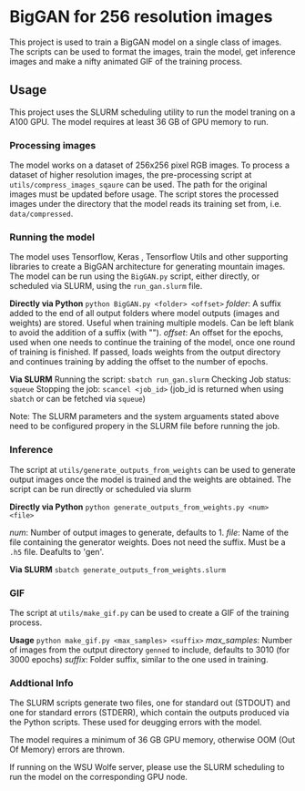 # BigGAN for 256 resolution images

This project is used to train a BigGAN model on a single class of images. The scripts can be used to format the images, train the model, get inference images and make a nifty animated GIF of the training process.

## Usage
This project uses the SLURM scheduling utility to run the model traning on a A100 GPU. The model requires at least 36 GB of GPU memory to run.

### Processing images
The model works on a dataset of 256x256 pixel RGB images. To process a dataset of higher resolution images, the pre-processing script at `utils/compress_images_sqaure` can be used. The path for the original images must be updated before usage. The script stores the processed images under the directory that the model reads its training set from, i.e. `data/compressed`.

### Running the model
The model uses Tensorflow, Keras , Tensorflow Utils and other supporting libraries to create a BigGAN architecture for generating mountain images.
The model can be run using the `BigGAN.py` script, either directly, or scheduled via SLURM, using the `run_gan.slurm` file.

**Directly via Python**
`python BigGAN.py <folder> <offset>`
*folder*: A suffix added to the end of all output folders where model outputs (images and weights) are stored. Useful when training multiple models. Can be left blank to avoid the addition of a suffix (with "").
*offset*: An offset for the epochs, used when one needs to continue the training of the model, once one round of training is finished. If passed, loads weights from the output directory and continues training by adding the offset to the number of epochs.

**Via SLURM**
Running the script: `sbatch run_gan.slurm`
Checking Job status: `squeue`
Stopping the job: `scancel <job_id>` (job_id is returned when using `sbatch` or can be fetched via `squeue`)

Note: The SLURM parameters and the system arguaments stated above need to be configured propery in the SLURM file before running the job.

### Inference
The script at `utils/generate_outputs_from_weights` can be used to generate output images once the model is trained and the weights are obtained. The script can be run directly or scheduled via slurm

**Directly via Python**
`python generate_outputs_from_weights.py <num> <file>`

*num*: Number of output images to generate, defaults to 1.
*file*: Name of the file containing the generator weights. Does not need the suffix. Must be a `.h5` file. Deafults to 'gen'.

**Via SLURM**
`sbatch generate_outputs_from_weights.slurm`

### GIF
The script at `utils/make_gif.py` can be used to create a GIF of the training process. 

**Usage**
`python make_gif.py <max_samples> <suffix>`
*max_samples*: Number of images from the output directory `genned` to include, defaults to 3010 (for 3000 epochs)
*suffix*: Folder suffix, similar to the one used in training.

### Addtional Info
The SLURM scripts generate two files, one for standard out (STDOUT) and one for standard errors (STDERR), which contain the outputs produced via the Python scripts. These used for deugging errors with the model.

The model requires a minimum of 36 GB GPU memory, otherwise OOM (Out Of Memory) errors are thrown.

If running on the WSU Wolfe server, please use the SLURM scheduling to run the model on the corresponding GPU node.
